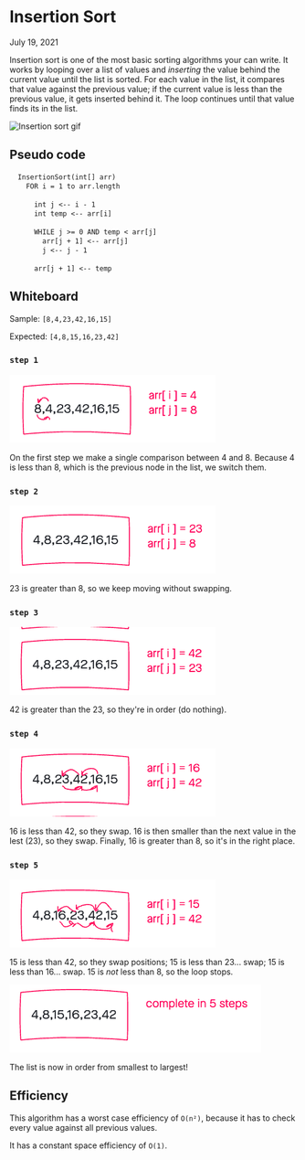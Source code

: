 # Insertion Sort

<!-- replace with shield later -->
July 19, 2021

Insertion sort is one of the most basic sorting algorithms your can write. It works by looping over a list of values and *inserting* the value behind the current value until the list is sorted. For each value in the list, it compares that value against the previous value; if the current value is less than the previous value, it gets inserted behind it. The loop continues until that value finds its in the list.

![Insertion sort gif](https://upload.wikimedia.org/wikipedia/commons/4/42/Insertion_sort.gif)

## Pseudo code

<!-- What is int[]?  -->

```JS
  InsertionSort(int[] arr)
    FOR i = 1 to arr.length

      int j <-- i - 1
      int temp <-- arr[i]

      WHILE j >= 0 AND temp < arr[j]
        arr[j + 1] <-- arr[j]
        j <-- j - 1

      arr[j + 1] <-- temp
```

## Whiteboard

Sample: `[8,4,23,42,16,15]`

Expected: `[4,8,15,16,23,42]`

### `step 1`

![step 1](./assets/1.png)

On the first step we make a single comparison between 4 and 8. Because 4 is less than 8, which is the previous node in the list, we switch them.

### `step 2`

![step 1](./assets/2.png)

23 is greater than 8, so we keep moving without swapping.

### `step 3`

![step 1](./assets/3.png)

42 is greater than the 23, so they're in order (do nothing).

### `step 4`

![step 1](./assets/4.png)


16 is less than 42, so they swap. 16 is then smaller than the next value in the lest (23), so they swap. Finally, 16 is greater than 8, so it's in the right place.


### `step 5`

![step 1](./assets/5.png)

15 is less than 42, so they swap positions; 15 is less than 23... swap; 15 is less than 16... swap. 15 is *not* less than 8, so the loop stops.

![step 1](./assets/6.png)

The list is now in order from smallest to largest!

## Efficiency

This algorithm has a worst case efficiency of `O(n²)`, because it has to check every value against all previous values.

It has a constant space efficiency of `O(1)`.